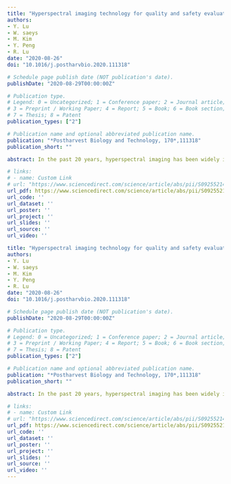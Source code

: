 ```yaml
---
title: "Hyperspectral imaging technology for quality and safety evaluation of horticultural products: A review and celebration of the past 20-year progress"
authors: 
- Y. Lu
- W. saeys
- M. Kim
- Y. Peng
- R. Lu
date: "2020-08-26"
doi: "10.1016/j.postharvbio.2020.111318"

# Schedule page publish date (NOT publication's date).
publishDate: "2020-08-29T00:00:00Z"

# Publication type.
# Legend: 0 = Uncategorized; 1 = Conference paper; 2 = Journal article;
# 3 = Preprint / Working Paper; 4 = Report; 5 = Book; 6 = Book section;
# 7 = Thesis; 8 = Patent
publication_types: ["2"]

# Publication name and optional abbreviated publication name.
publication: "*Postharvest Biology and Technology, 170*,111318"
publication_short: ""

abstract: In the past 20 years, hyperspectral imaging has been widely investigated as an emerging, promising technology for evaluating quality and safety of horticultural products. This technology has originated from remote sensing and joins the domains of machine vision and point spectroscopy to provide superior image segmentation for the detection of defects and contaminations, and to map the chemical composition. Thanks to the advancements in instrumentation and data analysis in the past two decades, hyperspectral imaging technology has evolved into a powerful nondestructive inspection tool and the scope of applications in postharvest quality and safety evaluation has expanded tremendously. In this article, different imaging modes (reflectance, transmittance, fluorescence and Raman) and their combinations, and the potential for real-time acquisition of hyperspectral images at industry relevant speeds are first discussed in terms of their advantages and disadvantages. Next reviewed are different data processing/analysis methods and associated steps from data pre-processing over the spectral and spatial domains to the actual model building and performance evaluation. An overview is then given of hyperspectral imaging applications for external quality and defect evaluation, internal quality and maturity assessment, and food safety detection of horticultural products. Finally, a brief discussion is presented on the challenges and opportunities in future development and application of hyperspectral imaging technology in food quality and safety evaluation of horticultural products.

# links:
# - name: Custom Link
# url: "https://www.sciencedirect.com/science/article/abs/pii/S0925521420308905"
url_pdf: https://www.sciencedirect.com/science/article/abs/pii/S0925521420308905
url_code: ''
url_dataset: ''
url_poster: ''
url_project: ''
url_slides: ''
url_source: ''
url_video: ''

title: "Hyperspectral imaging technology for quality and safety evaluation of horticultural products: A review and celebration of the past 20-year progress"
authors: 
- Y. Lu
- W. saeys
- M. Kim
- Y. Peng
- R. Lu
date: "2020-08-26"
doi: "10.1016/j.postharvbio.2020.111318"

# Schedule page publish date (NOT publication's date).
publishDate: "2020-08-29T00:00:00Z"

# Publication type.
# Legend: 0 = Uncategorized; 1 = Conference paper; 2 = Journal article;
# 3 = Preprint / Working Paper; 4 = Report; 5 = Book; 6 = Book section;
# 7 = Thesis; 8 = Patent
publication_types: ["2"]

# Publication name and optional abbreviated publication name.
publication: "*Postharvest Biology and Technology, 170*,111318"
publication_short: ""

abstract: In the past 20 years, hyperspectral imaging has been widely investigated as an emerging, promising technology for evaluating quality and safety of horticultural products. This technology has originated from remote sensing and joins the domains of machine vision and point spectroscopy to provide superior image segmentation for the detection of defects and contaminations, and to map the chemical composition. Thanks to the advancements in instrumentation and data analysis in the past two decades, hyperspectral imaging technology has evolved into a powerful nondestructive inspection tool and the scope of applications in postharvest quality and safety evaluation has expanded tremendously. In this article, different imaging modes (reflectance, transmittance, fluorescence and Raman) and their combinations, and the potential for real-time acquisition of hyperspectral images at industry relevant speeds are first discussed in terms of their advantages and disadvantages. Next reviewed are different data processing/analysis methods and associated steps from data pre-processing over the spectral and spatial domains to the actual model building and performance evaluation. An overview is then given of hyperspectral imaging applications for external quality and defect evaluation, internal quality and maturity assessment, and food safety detection of horticultural products. Finally, a brief discussion is presented on the challenges and opportunities in future development and application of hyperspectral imaging technology in food quality and safety evaluation of horticultural products.

# links:
# - name: Custom Link
# url: "https://www.sciencedirect.com/science/article/abs/pii/S0925521420308905"
url_pdf: https://www.sciencedirect.com/science/article/abs/pii/S0925521420308905
url_code: ''
url_dataset: ''
url_poster: ''
url_project: ''
url_slides: ''
url_source: ''
url_video: ''
---
```



